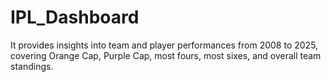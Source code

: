 # IPL_Dashboard
It provides insights into team and player performances from 2008 to 2025, covering Orange Cap, Purple Cap, most fours, most sixes, and overall team standings.
